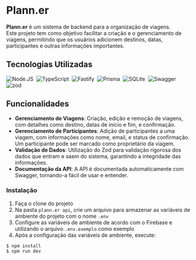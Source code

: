 # Plann.er

**Plann.er** é um sistema de backend para a organização de viagens.</br>
Este projeto tem como objetivo facilitar a criação e o gerenciamento de viagens, permitindo que os usuários adicionem destinos, datas, participantes e outras informações importantes.

## Tecnologias Utilizadas

![Node.JS](https://img.shields.io/badge/-Node.JS-0D1117?style=for-the-badge&logo=node.js&labelColor=0D1117&textColor=0D1117)&nbsp;
![TypeScript](https://img.shields.io/badge/-TypeScript-0D1117?style=for-the-badge&logo=typescript&labelColor=0D1117)&nbsp;
![Fastify](https://img.shields.io/badge/-Fastify-0D1117?style=for-the-badge&logo=fastify&labelColor=0D1117)&nbsp;
![Prisma](https://img.shields.io/badge/-Prisma-0D1117?style=for-the-badge&logo=prisma&labelColor=0D1117)&nbsp;
![SQLite](https://img.shields.io/badge/-SQLite-0D1117?style=for-the-badge&logo=sqlite&labelColor=0D1117)&nbsp;
![Swagger](https://img.shields.io/badge/-Swagger-0D1117?style=for-the-badge&logo=Swagger&labelColor=0D1117)&nbsp;
![zod](https://img.shields.io/badge/-Zod-0D1117?style=for-the-badge&logo=Zod&labelColor=0D1117)&nbsp;

## Funcionalidades

- **Gerenciamento de Viagens**: Criação, edição e remoção de viagens, com detalhes como destino, datas de início e fim, e confirmação.
- **Gerenciamento de Participantes**: Adição de participantes a uma viagem, com informações como nome, email, e status de confirmação. Um participante pode ser marcado como proprietário da viagem.
- **Validação de Dados**: Utilização do Zod para validação rigorosa dos dados que entram e saem do sistema, garantindo a integridade das informações.
- **Documentação da API**: A API é documentada automaticamente com Swagger, tornando-a fácil de usar e entender.

### Instalação

1. Faça o clone do projeto
2. Na pasta `plann.er api`, crie um arquivo para armazenar as variáveis de ambiente do projeto com o nome `.env`
3. Configure as variáveis de ambiente de acordo com o Firebase e utilizando o arquivo `.env.exemplo` como exemplo
4. Após a configuração das variáveis de ambiente, execute:

```
$ npm install
$ npm run dev
```
